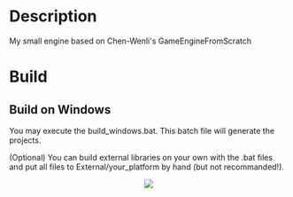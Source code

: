 # Description
My small engine based on Chen-Wenli's GameEngineFromScratch
# Build
## Build on Windows
You may execute the build_windows.bat. This batch file will generate the projects.

(Optional) You can build external libraries on your own with the .bat files and put all files to External/your_platform by hand (but not recommanded!).

<div align=center>
<img src="https://github.com/Shepherd-Liu/Corona/blob/main/Corona.png">
</div>
